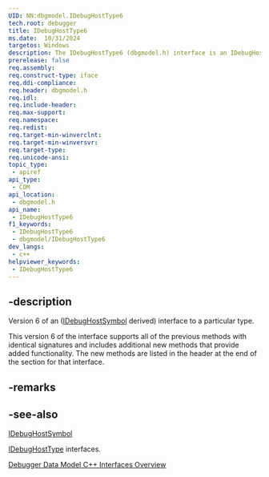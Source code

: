 ```yaml
---
UID: NN:dbgmodel.IDebugHostType6
tech.root: debugger
title: IDebugHostType6
ms.date:  10/31/2024
targetos: Windows
description: The IDebugHostType6 (dbgmodel.h) interface is an IDebugHostSymbol derived interface that provides access to a particular type.
prerelease: false
req.assembly: 
req.construct-type: iface
req.ddi-compliance: 
req.header: dbgmodel.h
req.idl: 
req.include-header: 
req.max-support: 
req.namespace: 
req.redist: 
req.target-min-winverclnt: 
req.target-min-winversvr: 
req.target-type: 
req.unicode-ansi: 
topic_type:
 - apiref
api_type:
 - COM
api_location:
 - dbgmodel.h
api_name:
 - IDebugHostType6
f1_keywords:
 - IDebugHostType6
 - dbgmodel/IDebugHostType6
dev_langs:
 - c++
helpviewer_keywords:
 - IDebugHostType6
---
```


## -description

Version 6 of an ([IDebugHostSymbol](nn-dbgmodel-idebughostsymbol.md) derived) interface to a particular type.

This version 6 of the interface supports all of the previous methods with identical signatures and includes additional new methods that provide added functionality. The new methods are listed in the header at the end of the section for that interface.

## -remarks

## -see-also

[IDebugHostSymbol](nn-dbgmodel-idebughostsymbol.md)

[IDebugHostType](nn-dbgmodel-idebughosttype.md) interfaces. 

[Debugger Data Model C++ Interfaces Overview](/windows-hardware/drivers/debugger/data-model-cpp-overview)

